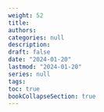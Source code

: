 ```yaml
---
weight: 52
title: 
authors: 
categories: null
description: 
draft: false
date: "2024-01-20"
lastmod: "2024-01-20"
series: null
tags:
toc: true
bookCollapseSection: true
---
```






